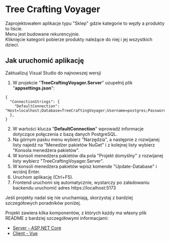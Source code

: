 # Tree Crafting Voyager

Zaprojektowałem aplikacje typu "Sklep" gdzie kategorie to węzły a produkty to liście.  
Menu jest budowane rekurencyjnie.  
Kliknięcie kategorii pobierze produkty należące do niej i jej wszystkich dzieci.  
  
## Jak uruchomić aplikację  

Zaktualizuj Visual Studio do najnowszej wersji  
  
1. W projekcie "**TreeCraftingVoyager.Server**" uzupełnij plik "**appsettings.json**":  
```  
{
  "ConnectionStrings": {
    "DefaultConnection": "Host=localhost;Database=TreeCraftingVoyager;Username=postgres;Password=your_password"
  },
}
```  
2. W wartości klucza "**DefaultConnection**" wprowadź informacje dotyczące połączenia z bazą danych PostgreSQL.
3. Na górnym pasku menu wybierz "Narzędzia", a następnie z rozwijanej listy najedź na "Menedżer pakietów NuGet" i z kolejnej listy wybierz "Konsola menedżera pakietów".  
4. W konsoli menedżera pakietów dla pola "Projekt domyślny" z rozwijanej listy wybierz "TreeCraftingVoyager.Server".  
5. W konsoli menedżera pakietów wpisz komende "Update-Database" i wciśnij Enter.  
6. Uruchom aplikację (Ctrl+F5).  
7. Frontend uruchomi się automatycznie, wystarczy po załadowaniu backendu uruchomić adres https://localhost:5173

Jeśli projekty nadal się nie uruchamiają, skorzystaj z bardziej szczegółowych poradników poniżej.  

Projekt zawiera kilka komponentów, z których każdy ma własny plik README z bardziej szczegółowymi informacjami:  
  
- [Server - ASP.NET Core](TreeCraftingVoyager.Server/README.md)
- [Client - Vue](treecraftingvoyager.client/README.md)
